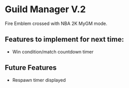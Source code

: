 # Guild Manager V.2

Fire Emblem crossed with NBA 2K MyGM mode.

## Features to implement for next time:

- Win condition/match countdown timer

## Future Features

- Respawn timer displayed
